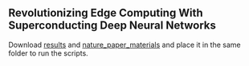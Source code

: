 ## Revolutionizing Edge Computing With Superconducting Deep Neural Networks

Download [results](https://northeastern-my.sharepoint.com/:f:/g/personal/abdi_mo_northeastern_edu/Eiu2LsVCyvxClmLRqXge5eMBczJewOGuvKVcvHHMGLlgvg?e=NvA9gR) and [nature_paper_materials](https://northeastern-my.sharepoint.com/:f:/g/personal/abdi_mo_northeastern_edu/Esi2wYcJVNZPiTGyqNHF--wB8T6-1bNfT8DhhLqQOUQR6Q?e=C2nj3Z) and place it in the same folder to run the scripts.